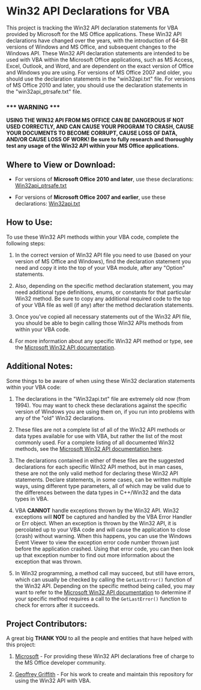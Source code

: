 # Win32 API Declarations for VBA
This project is tracking the Win32 API declaration statements for VBA provided by Microsoft for the MS Office applications.  These Win32 API declarations have changed over the years, with the introduction of 64-Bit versions of Windows and MS Office, and subsequent changes to the Windows API.  These Win32 API declaration statements are intended to be used with VBA within the Microsoft Office applications, such as MS Access, Excel, Outlook, and Word, and are dependent on the exact version of Office and Windows you are using.  For versions of MS Office 2007 and older, you should use the declaration statements in the "win32api.txt" file.  For versions of MS Office 2010 and later, you should use the declaration statements in the "win32api_ptrsafe.txt" file.

### *** WARNING *** 
__USING THE WIN32 API FROM MS OFFICE CAN BE DANGEROUS IF NOT USED CORRECTLY, AND CAN CAUSE YOUR PROGRAM TO CRASH, CAUSE YOUR DOCUMENTS TO BECOME CORRUPT, CAUSE LOSS OF DATA, AND/OR CAUSE LOSS OF WORK! Be sure to fully research and thoroughly test any usage of the Win32 API within your MS Office applications.__



## Where to View or Download:

- For versions of __Microsoft Office 2010 and later__, use these declarations: [Win32api_ptrsafe.txt](https://github.com/Access-Abraxas/Win32-API-Declarations-for-VBA/blob/main/win32api_ptrsafe.txt) 

- For versions of __Microsoft Office 2007 and earlier__, use these declarations: [Win32api.txt](https://github.com/Access-Abraxas/Win32-API-Declarations-for-VBA/blob/main/win32api.txt) 



## How to Use:
To use these Win32 API methods within your VBA code, complete the following steps:

1. In the correct version of Win32 API file you need to use (based on your version of MS Office and Windows), find the declaration statement you need and copy it into the top of your VBA module, after any "Option" statements.

2. Also, depending on the specific method declaration statement, you may need additional type definitions, enums, or constants for that particular Win32 method.  Be sure to copy any additional required code to the top of your VBA file as well (if any) after the method declaration statements.

3. Once you've copied all necessary statements out of the Win32 API file, you should be able to begin calling those Win32 APIs methods from within your VBA code.

4. For more information about any specific Win32 API method or type, see the [Microsoft Win32 API documentation](https://learn.microsoft.com/en-us/windows/win32/api/).



## Additional Notes:
Some things to be aware of when using these Win32 declaration statements within your VBA code:

1.  The declarations in the "Win32api.txt" file are extremely old now (from 1994).  You may want to check these declarations against the specific version of Windows you are using them on, if you run into problems with any of the "old" Win32 declarations.

2.  These files are not a complete list of all of the Win32 API methods or data types available for use with VBA, but rather the list of the most commonly used.  For a complete listing of all documented Win32 methods, see the [Microsoft Win32 API documentation here](https://learn.microsoft.com/en-us/windows/win32/api/).

3.  The declarations contained in either of these files are the suggested declarations for each specific Win32 API method, but in man cases, these are not the only valid method for declaring these Win32 API statements.  Declare statements, in some cases, can be written multiple ways, using different type parameters, all of which may be valid due to the differences between the data types in C++/Win32 and the data types in VBA.

4.  VBA __CANNOT__ handle exceptions thrown by the Win32 API.  Win32 exceptions will __NOT__ be captured and handled by the VBA Error Handler or Err object.  When an exception is thrown by the Win32 API, it is percolated up to your VBA code and will cause the application to close (crash) without warning.  When this happens, you can use the Windows Event Viewer to view the exception error code number thrown just before the application crashed.  Using that error code, you can then look up that exception number to find out more information about the exception that was thrown.

5.  In Win32 programming, a method call may succeed, but still have errors, which can usually be checked by calling the `GetLastError()` function of the Win32 API.  Depending on the specific method being called, you may want to refer to the [Microsoft Win32 API documentation](https://learn.microsoft.com/en-us/windows/win32/api/) to determine if your specific method requires a call to the `GetLastError()` function to check for errors after it succeeds.


## Project Contributors:
A great big **THANK YOU** to all the people and entities that have helped with this project:

1. [Microsoft](https://microsoft.com) - For providing these Win32 API declarations free of charge to the MS Office developer community.

2. [Geoffrey Griffith](https://geoffreygriffith.com) - For his work to create and maintain this repository for using the Win32 API with VBA.


